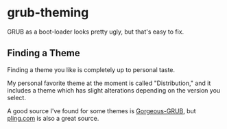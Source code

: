# grub-theming

GRUB as a boot-loader looks pretty ugly, but that's easy to fix.

## Finding a Theme

Finding a theme you like is completely up to personal taste.

My personal favorite theme at the moment is called "Distribution," and it includes a theme which has slight alterations depending on the version you select.

A good source I've found for some themes is [Gorgeous-GRUB](https://github.com/Jacksaur/Gorgeous-GRUB), but [pling.com](https://www.pling.com/browse?cat=109&ord=latest) is also a great source.
